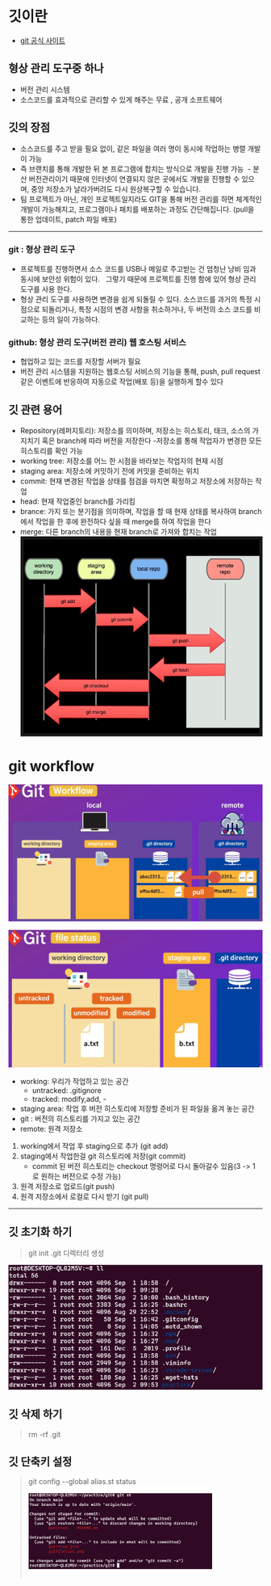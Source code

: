 # 깃이란
- [git 공식 사이트](https://git-scm.com/ "공식 사이트를 확인하자")
## 형상 관리 도구중 하나
- 버전 관리 시스템
- 소스코드를 효과적으로 관리할 수 있게 해주는 무료 , 공개 소프트웨어

## 깃의 장점
- 소스코드를 주고 받을 필요 없이, 같은 파일을 여러 명이 동시에 작업하는 병렬 개발이 가능
- 즉 브랜치를 통해 개발한 뒤 본 프로그램에 합치는 방식으로 개발을 진행 가능
 - 분산 버전관리이기 때문에 인터넷이 연결되지 않은 곳에서도 개발을 진행할 수 있으며, 중앙 저장소가 날라가버려도 다시 원상복구할 수 있습니다. 
- 팀 프로젝트가 아닌, 개인 프로젝트일지라도 GIT을 통해 버전 관리를 하면 체계적인 개발이 가능해지고, 프로그램이나 패치를 배포하는 과정도 간단해집니다. (pull을 통한 업데이트, patch 파일 배포) 
---

### git : 형상 관리 도구
- 프로젝트를 진행하면서 소스 코드를 USB나 메일로 주고받는 건 엄청난 낭비 임과 동시에 보안성 위험이 있다.   그렇기 때문에 프로젝트를 진행 함에 있어 형상 관리 도구를 사용 한다.
- 형상 관리 도구를 사용하면 변경을 쉽게 되돌릴 수 있다. 소스코드를 과거의 특정 시점으로 되돌리거나, 특정 시점의 변경 사항을 취소하거나, 두 버전의 소스 코드를 비교하는 등의 일이 가능하다.
### github: 형상 관리 도구(버전 관리) 웹 호스팅 서비스
- 협업하고 있는 코드를 저장할 서버가 필요
- 버전 관리 시스템을 지원하는 웹호스팅 서비스의 기능을 통해, push, pull request 같은 이벤트에 반응하여 자동으로 작업(배포 등)을 실행하게 할수 있다

## 깃 관련 용어
- Repository(레퍼지토리): 저장소를 의미하며, 저장소는 히스토리, 태크, 소스의 가지치기 혹은 branch에 따라 버전을 저장한다 -저장소를 통해 작업자가 변경한 모든 히스토리를 확인 가능
- working tree: 저장소를 어느 한 시점을 바라보는 작업자의 현재 시점
- staging area: 저장소에 커밋하기 전에 커밋을 준비하는 위치
- commit: 현재 변경된 작업을 상태를 점검을 마치면 확정하고 저장소에 저장하는 작업
- head: 현재 작업중인 branch를 가리킴
- brance: 가지 또는 분기점을 의미하며, 작업을 할 때 현재 상태를 복사하여 branch에서 작업을 한 후에 완전하다 싶을 때 merge를 하여 작업을 한다
- merge: 다른 branch의 내용을 현재 branch로 가져와 합치는 작업
![git-flow](/git-flow.jfif)

# git workflow
![git-flow](/git-flow.png)

![git-status](/git-status.png)

- working: 우리가 작업하고 있는 공간
    - untracked: .gitignore
    - tracked: modify,add, -
- staging area: 작업 후 버전 히스토리에 저장할 준비가 된 파일을 옮겨 놓는 공간
- git : 버전의 히스토리를 가지고 있는 공간
- remote: 원격 저장소
1. working에서 작업 후 staging으로 추가 (git add)
2. staging에서 작업한걸 git 히스토리에 저장(git commit)
    - commit 된 버전 히스토리는 checkout 명령어로 다시 돌아갈수 있음(3 -> 1 로 원하는 버전으로 수정 가능)
3. 원격 저장소로 업로드(git push)
4. 원격 저장소에서 로컬로 다시 받기 (git pull)

---
## 깃 초기화 하기

> git init 
.git 디렉터리 생성

![gitfilelist](/gitfilelist.png)
## 깃 삭제 하기
> rm -rf .git

## 깃 단축키 설정
> git config --global alias.st status
![git-alias](/git-alias.png)
